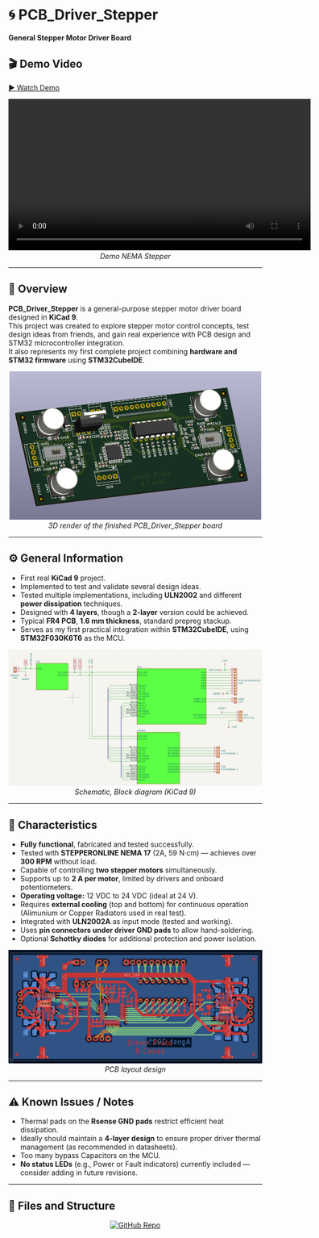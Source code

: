 # 🌀 PCB_Driver_Stepper
**General Stepper Motor Driver Board**


## 🎬 Demo Video
[▶️ Watch Demo](Test_media/NEMA_Stepper.mp4)

<p align="center">
  <video src="https://github.com/user-attachments/assets/646c0d09-2157-4537-b24f-0206d356a9b6" width="600" controls></video>
  <br>
  <em>Demo NEMA Stepper</em>
</p>

---

## 📘 Overview
**PCB_Driver_Stepper** is a general-purpose stepper motor driver board designed in **KiCad 9**.  
This project was created to explore stepper motor control concepts, test design ideas from friends, and gain real experience with PCB design and STM32 microcontroller integration.  
It also represents my first complete project combining **hardware and STM32 firmware** using **STM32CubeIDE**.

<p align="center">
  <img src="images/3D.png" alt="3D Render" width="500"/>
  <br>
  <em>3D render of the finished PCB_Driver_Stepper board</em>
</p>

---

## ⚙️ General Information
- First real **KiCad 9** project.
- Implemented to test and validate several design ideas.
- Tested multiple implementations, including **ULN2002** and different **power dissipation** techniques.
- Designed with **4 layers**, though a **2-layer** version could be achieved.
- Typical **FR4 PCB**, **1.6 mm thickness**, standard prepreg stackup.
- Serves as my first practical integration within **STM32CubeIDE**, using **STM32F030K6T6** as the MCU.

<p align="center">
  <img src="images/SCH.png" alt="Schematic" width="600"/>
  <br>
  <em>Schematic, Block diagram (KiCad 9)</em>
</p>

---

## 🔧 Characteristics
- **Fully functional**, fabricated and tested successfully.
- Tested with **STEPPERONLINE NEMA 17** (2A, 59 N·cm) — achieves over **300 RPM** without load.
- Capable of controlling **two stepper motors** simultaneously.
- Supports up to **2 A per motor**, limited by drivers and onboard potentiometers.
- **Operating voltage:** 12 VDC to 24 VDC (ideal at 24 V).
- Requires **external cooling** (top and bottom) for continuous operation (Alimunium or Copper Radiators used in real test).
- Integrated with **ULN2002A** as input mode (tested and working).
- Uses **pin connectors under driver GND pads** to allow hand-soldering.
- Optional **Schottky diodes** for additional protection and power isolation.

<p align="center">
  <img src="images/PCB.png" alt="PCB Layout" width="600"/>
  <br>
  <em>PCB layout design</em>
</p>

---

## ⚠️ Known Issues / Notes
- Thermal pads on the **Rsense GND pads** restrict efficient heat dissipation.
- Ideally should maintain a **4-layer design** to ensure proper driver thermal management (as recommended in datasheets).
- Too many bypass Capacitors on the MCU.
- **No status LEDs** (e.g., Power or Fault indicators) currently included — consider adding in future revisions.

---

## 🧩 Files and Structure

<p align="center">
  <a href="https://github.com/Kolicks/PCB_Driver_Stepper" target="_blank">
    <img src="https://img.shields.io/badge/GitHub-Visit%20Repo-blue?logo=github&style=for-the-badge" alt="GitHub Repo">
  </a>
</p>
